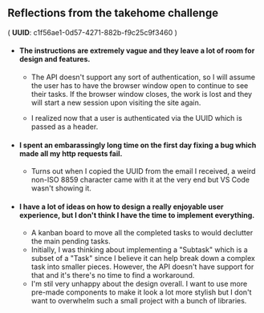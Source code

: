 ## Reflections from the takehome challenge

( __UUID__: c1f56ae1-0d57-4271-882b-f9c25c9f3460​ )

* #### The instructions are extremely vague and they leave a lot of room for design and features.
  * The API doesn't support any sort of authentication, so I will assume the user has to have the browser window open to continue to see their tasks. If the browser window closes, the work is lost and they will start a new session upon visiting the site again.

  * I realized now that a user is authenticated via the UUID which is passed as a header.

* #### I spent an embarassingly long time on the first day fixing a bug which made all my http requests fail.
  * Turns out when I copied the UUID from the email I received, a weird non-ISO 8859 character came with it at the very end but VS Code wasn't showing it.  

* #### I have a lot of ideas on how to design a really enjoyable user experience, but I don't think I have the time to implement everything.
  * A kanban board to move all the completed tasks to would declutter the main pending tasks.
  * Initially, I was thinking about implementing a "Subtask" which is a subset of a "Task" since I believe it can help break down a complex task into smaller pieces. However, the API doesn't have support for that and it's there's no time to find a workaround.
  * I'm stil very unhappy about the design overall. I want to use more pre-made components to make it look a lot more stylish but I don't want to overwhelm such a small project with a bunch of libraries.